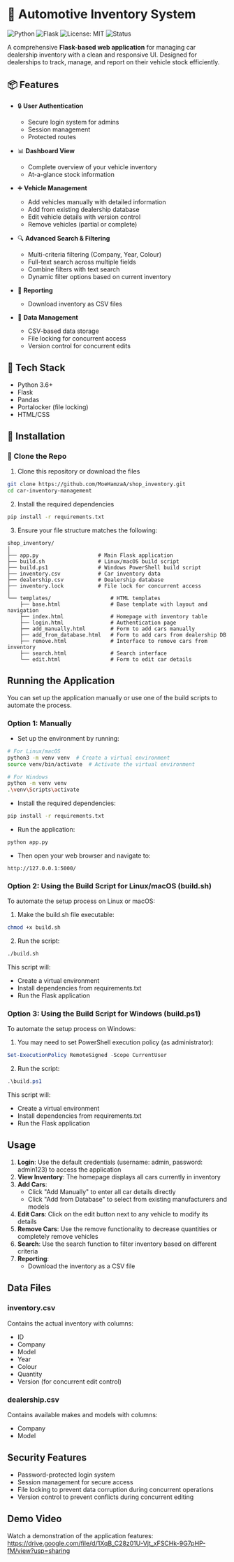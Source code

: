 # 🚗 Automotive Inventory System

![Python](https://img.shields.io/badge/Python-3.6%2B-blue)
![Flask](https://img.shields.io/badge/Flask-2.0+-green)
![License: MIT](https://img.shields.io/badge/License-MIT-yellow.svg)
![Status](https://img.shields.io/badge/status-active-brightgreen)

A comprehensive **Flask-based web application** for managing car dealership inventory with a clean and responsive UI. Designed for dealerships to track, manage, and report on their vehicle stock efficiently.

## 📦 Features

- 🔒 **User Authentication**
  - Secure login system for admins
  - Session management
  - Protected routes

- 📊 **Dashboard View** 
  - Complete overview of your vehicle inventory
  - At-a-glance stock information

- ➕ **Vehicle Management**
  - Add vehicles manually with detailed information
  - Add from existing dealership database
  - Edit vehicle details with version control
  - Remove vehicles (partial or complete)

- 🔍 **Advanced Search & Filtering**
  - Multi-criteria filtering (Company, Year, Colour)
  - Full-text search across multiple fields
  - Combine filters with text search
  - Dynamic filter options based on current inventory

- 📧 **Reporting**
  - Download inventory as CSV files

- 💾 **Data Management**
  - CSV-based data storage
  - File locking for concurrent access
  - Version control for concurrent edits

## 🧰 Tech Stack

- Python 3.6+
- Flask
- Pandas
- Portalocker (file locking)
- HTML/CSS

## 🚀 Installation

### 🔁 Clone the Repo

1. Clone this repository or download the files
```bash
git clone https://github.com/MoeHamzaA/shop_inventory.git
cd car-inventory-management
```

2. Install the required dependencies
```bash
pip install -r requirements.txt
```

3. Ensure your file structure matches the following:
```
shop_inventory/
│
├── app.py                   # Main Flask application
├── build.sh                 # Linux/macOS build script
├── build.ps1                # Windows PowerShell build script
├── inventory.csv            # Car inventory data
├── dealership.csv           # Dealership database
├── inventory.lock           # File lock for concurrent access
│
└── templates/                   # HTML templates
    ├── base.html                # Base template with layout and navigation
    ├── index.html               # Homepage with inventory table
    ├── login.html               # Authentication page
    ├── add_manually.html        # Form to add cars manually
    ├── add_from_database.html   # Form to add cars from dealership DB
    ├── remove.html              # Interface to remove cars from inventory
    ├── search.html              # Search interface
    └── edit.html                # Form to edit car details
```

## Running the Application

You can set up the application manually or use one of the build scripts to automate the process.

### Option 1: Manually

- Set up the environment by running:
```bash
# For Linux/macOS
python3 -m venv venv  # Create a virtual environment
source venv/bin/activate  # Activate the virtual environment

# For Windows
python -m venv venv
.\venv\Scripts\activate
```

- Install the required dependencies:
```bash
pip install -r requirements.txt
```

- Run the application:
```bash
python app.py
```

- Then open your web browser and navigate to:
```
http://127.0.0.1:5000/
```

### Option 2: Using the Build Script for Linux/macOS (build.sh)

To automate the setup process on Linux or macOS:

1. Make the build.sh file executable:
```bash
chmod +x build.sh
```

2. Run the script:
```bash
./build.sh
```

This script will:
- Create a virtual environment
- Install dependencies from requirements.txt
- Run the Flask application

### Option 3: Using the Build Script for Windows (build.ps1)

To automate the setup process on Windows:

1. You may need to set PowerShell execution policy (as administrator):
```powershell
Set-ExecutionPolicy RemoteSigned -Scope CurrentUser
```

2. Run the script:
```powershell
.\build.ps1
```

This script will:
- Create a virtual environment
- Install dependencies from requirements.txt
- Run the Flask application

## Usage

1. **Login**: Use the default credentials (username: admin, password: admin123) to access the application
2. **View Inventory**: The homepage displays all cars currently in inventory
3. **Add Cars**:
   - Click "Add Manually" to enter all car details directly
   - Click "Add from Database" to select from existing manufacturers and models
4. **Edit Cars**: Click on the edit button next to any vehicle to modify its details
5. **Remove Cars**: Use the remove functionality to decrease quantities or completely remove vehicles
6. **Search**: Use the search function to filter inventory based on different criteria
7. **Reporting**:
   - Download the inventory as a CSV file

## Data Files

### inventory.csv
Contains the actual inventory with columns:
- ID
- Company
- Model
- Year
- Colour
- Quantity
- Version (for concurrent edit control)

### dealership.csv
Contains available makes and models with columns:
- Company
- Model

## Security Features

- Password-protected login system
- Session management for secure access
- File locking to prevent data corruption during concurrent operations
- Version control to prevent conflicts during concurrent editing

## Demo Video

Watch a demonstration of the application features:
https://drive.google.com/file/d/1XqB_C28z01U-Vjt_xFSCHk-9G7pHP-fM/view?usp=sharing
